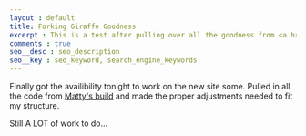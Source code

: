 ```yaml
---
layout : default
title: Forking Giraffe Goodness
excerpt : This is a test after pulling over all the goodness from <a href="https://github.com/Piderman/mattycollins.com.au">Matty's build</a> 
comments : true
seo__desc : seo_description
seo__key : seo_keyword, search_engine_keywords
---
```

Finally got the availibility tonight to work on the new site some. Pulled in all the code from [Matty's build](https://github.com/Piderman/mattycollins.com.au) and made the proper adjustments needed to fit my structure. 
<!-- /intro -->

Still A LOT of work to do...
